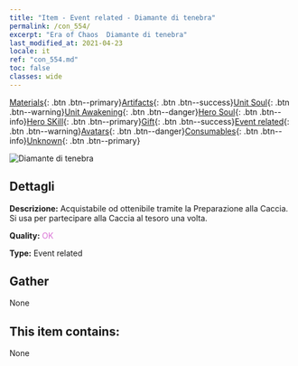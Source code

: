 ```yaml
---
title: "Item - Event related - Diamante di tenebra"
permalink: /con_554/
excerpt: "Era of Chaos  Diamante di tenebra"
last_modified_at: 2021-04-23
locale: it
ref: "con_554.md"
toc: false
classes: wide
---
```

 [Materials](/ItemsIT/){: .btn .btn--primary}[Artifacts](/ItemsIT/Artifacts/){: .btn .btn--success}[Unit Soul](/ItemsIT/UnitSoul/){: .btn .btn--warning}[Unit Awakening](/ItemsIT/UnitAwakening/){: .btn .btn--danger}[Hero Soul](/ItemsIT/HeroSoul/){: .btn .btn--info}[Hero SKill](/ItemsIT/HeroSkill/){: .btn .btn--primary}[Gift](/ItemsIT/Gift/){: .btn .btn--success}[Event related](/ItemsIT/Events/){: .btn .btn--warning}[Avatars](/ItemsIT/Avatars/){: .btn .btn--danger}[Consumables](/ItemsIT/Consumables/){: .btn .btn--info}[Unknown](/ItemsIT/Unknown/){: .btn .btn--primary}

 ![Diamante di tenebra](/images/t/i_10040.png)

## Dettagli
 **Descrizione:** Acquistabile od ottenibile tramite la Preparazione alla Caccia. Si usa per partecipare alla Caccia al tesoro una volta.

 **Quality:** <span style="color: #DA70D6">OK</span>

 **Type:** Event related

## Gather

  None

## This item contains:

  None

